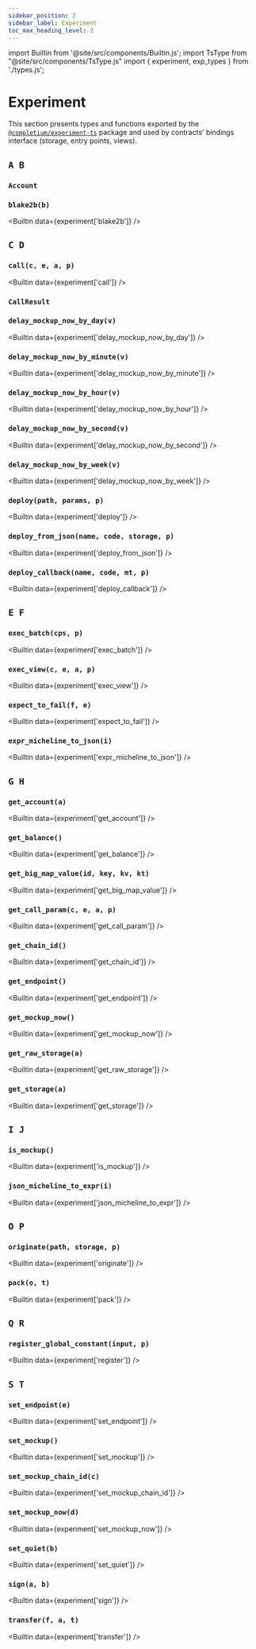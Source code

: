 ```yaml
---
sidebar_position: 2
sidebar_label: Experiment
toc_max_heading_level: 2
---
```

import Builtin from '@site/src/components/Builtin.js';
import TsType from "@site/src/components/TsType.js"
import { experiment, exp_types } from './types.js';

# Experiment

This section presents types and functions exported by the [`@completium/experiment-ts`](https://www.npmjs.com/package/@completium/experiment-ts) package and used by contracts' bindings interface (storage, entry points, views).

## `A B`

### `Account`

<TsType data={exp_types.account} />

### `blake2b(b)`

<Builtin data={experiment['blake2b']} />

## `C D`

### `call(c, e, a, p)`

<Builtin data={experiment['call']} />

### `CallResult`

<TsType data={exp_types.callresult} />

### `delay_mockup_now_by_day(v)`

<Builtin data={experiment['delay_mockup_now_by_day']} />

### `delay_mockup_now_by_minute(v)`

<Builtin data={experiment['delay_mockup_now_by_minute']} />

### `delay_mockup_now_by_hour(v)`

<Builtin data={experiment['delay_mockup_now_by_hour']} />

### `delay_mockup_now_by_second(v)`

<Builtin data={experiment['delay_mockup_now_by_second']} />

### `delay_mockup_now_by_week(v)`

<Builtin data={experiment['delay_mockup_now_by_week']} />

### `deploy(path, params, p)`

<Builtin data={experiment['deploy']} />

### `deploy_from_json(name, code, storage, p)`

<Builtin data={experiment['deploy_from_json']} />

### `deploy_callback(name, code, mt, p)`

<Builtin data={experiment['deploy_callback']} />

## `E F`

### `exec_batch(cps, p)`

<Builtin data={experiment['exec_batch']} />

### `exec_view(c, e, a, p)`

<Builtin data={experiment['exec_view']} />

### `expect_to_fail(f, e)`

<Builtin data={experiment['expect_to_fail']} />

### `expr_micheline_to_json(i)`

<Builtin data={experiment['expr_micheline_to_json']} />

## `G H`

### `get_account(a)`

<Builtin data={experiment['get_account']} />

### `get_balance()`

<Builtin data={experiment['get_balance']} />

### `get_big_map_value(id, key, kv, kt)`

<Builtin data={experiment['get_big_map_value']} />

### `get_call_param(c, e, a, p)`

<Builtin data={experiment['get_call_param']} />

### `get_chain_id()`

<Builtin data={experiment['get_chain_id']} />

### `get_endpoint()`

<Builtin data={experiment['get_endpoint']} />

### `get_mockup_now()`

<Builtin data={experiment['get_mockup_now']} />

### `get_raw_storage(a)`

<Builtin data={experiment['get_raw_storage']} />

### `get_storage(a)`

<Builtin data={experiment['get_storage']} />

## `I J`

### `is_mockup()`

<Builtin data={experiment['is_mockup']} />

### `json_micheline_to_expr(i)`

<Builtin data={experiment['json_micheline_to_expr']} />

## `O P`

### `originate(path, storage, p)`

<Builtin data={experiment['originate']} />

### `pack(o, t)`

<Builtin data={experiment['pack']} />

## `Q R`

### `register_global_constant(input, p)`

<Builtin data={experiment['register']} />

## `S T`

### `set_endpoint(e)`

<Builtin data={experiment['set_endpoint']} />

### `set_mockup()`

<Builtin data={experiment['set_mockup']} />

### `set_mockup_chain_id(c)`

<Builtin data={experiment['set_mockup_chain_id']} />

### `set_mockup_now(d)`

<Builtin data={experiment['set_mockup_now']} />

### `set_quiet(b)`

<Builtin data={experiment['set_quiet']} />

### `sign(a, b)`

<Builtin data={experiment['sign']} />

### `transfer(f, a, t)`

<Builtin data={experiment['transfer']} />
